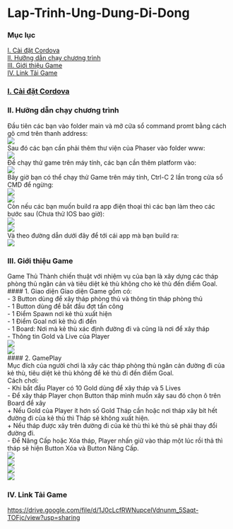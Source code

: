 # Lap-Trinh-Ung-Dung-Di-Dong
### Mục lục  
[I. Cài đặt Cordova](#Modau)  
[II. Hưỡng dẫn chạy chương trình](#chaychuongtrinh)  
[III. Giới thiệu Game](#gioithieugame)  
[IV. Link Tải Game](#taigame)  
<a name="Modau"></a>
### [I. Cài đặt Cordova](https://evothings.com/doc/build/cordova-install-windows.html)  
<a name="chaychuongtrinh"></a>
### II. Hưỡng dẫn chạy chương trình  
Đầu tiên các bạn vào folder main và mở cửa sổ command promt bằng cách gõ cmd trên thanh address:  
      <img src="https://github.com/thanhnhani654/Lap-Trinh-Ung-Dung-Di-Dong/blob/master/Huong%20dan/Huong%20dan%20chay%20chuong%20trinh%20IMG/B1.png?raw=true">  
      Sau đó các bạn cần phải thêm thư viện của Phaser vào folder www:  
      <img src="https://github.com/thanhnhani654/Lap-Trinh-Ung-Dung-Di-Dong/blob/master/Huong%20dan/Huong%20dan%20chay%20chuong%20trinh%20IMG/B2.png?raw=true">  
      Để chạy thử game trên máy tính, các bạn cần thêm platform vào:  
      <img src="https://github.com/thanhnhani654/Lap-Trinh-Ung-Dung-Di-Dong/blob/master/Huong%20dan/Huong%20dan%20chay%20chuong%20trinh%20IMG/B3.png?raw=true">  
      Bây giờ bạn có thể chạy thử Game trên máy tính, Ctrl-C 2 lần trong cửa sổ CMD để ngừng:  
      <img src="https://github.com/thanhnhani654/Lap-Trinh-Ung-Dung-Di-Dong/blob/master/Huong%20dan/Huong%20dan%20chay%20chuong%20trinh%20IMG/B4.png?raw=true">  
      <img src="https://github.com/thanhnhani654/Lap-Trinh-Ung-Dung-Di-Dong/blob/master/Huong%20dan/Huong%20dan%20chay%20chuong%20trinh%20IMG/B5.png?raw=true">  
      Còn nếu các bạn muốn build ra app điện thoại thì các bạn làm theo các bước sau (Chưa thử IOS bao giờ):  
      <img src="https://github.com/thanhnhani654/Lap-Trinh-Ung-Dung-Di-Dong/blob/master/Huong%20dan/Huong%20dan%20chay%20chuong%20trinh%20IMG/B6.png?raw=true">  
      <img src="https://github.com/thanhnhani654/Lap-Trinh-Ung-Dung-Di-Dong/blob/master/Huong%20dan/Huong%20dan%20chay%20chuong%20trinh%20IMG/B7.png?raw=true">  
      Và theo đường dẫn dưới đây để tới cái app mà bạn build ra:  
      <img src="https://github.com/thanhnhani654/Lap-Trinh-Ung-Dung-Di-Dong/blob/master/Huong%20dan/Huong%20dan%20chay%20chuong%20trinh%20IMG/B8.png?raw=true">  
 <a name="gioithieugame"></a>
### III. Giới thiệu Game  
Game Thủ Thành chiến thuật với nhiệm vụ của bạn là xây dựng các tháp phòng thủ ngăn cản và tiêu diệt kẻ thù không cho kẻ thù đến điểm Goal.  
       #### 1.	Giao diện 
            Giao diện Game gồm có:  
            - 3 Button dùng để xây tháp phòng thủ và thông tin tháp phòng thủ  
            - 1 Button dùng để bắt đầu đợt tấn công  
            - 1 Điểm Spawn nơi kẻ thù xuất hiện  
            - 1 Điểm Goal nơi kẻ thù đi đến  
            - 1 Board: Nơi mà kẻ thù xác định đường đi và cũng là nơi để xây tháp  
            - Thông tin Gold và Live của Player  
            <img src="https://github.com/thanhnhani654/Lap-Trinh-Ung-Dung-Di-Dong/blob/master/Huong%20dan/Gioi%20Thieu%20Game%20IMG/Giao%20dien%201.png?raw=true">  
            <img src="https://github.com/thanhnhani654/Lap-Trinh-Ung-Dung-Di-Dong/blob/master/Huong%20dan/Gioi%20Thieu%20Game%20IMG/Giao%20dien%202.png?raw=true">  
       #### 2.	GamePlay  
      Mục đích của người chơi là xây các tháp phòng thủ ngăn cản đường đi của kẻ thù, tiêu diệt kẻ thù không để kẻ thù đi đến điểm Goal.  
            Cách chơi:  
            - Khi bắt đầu Player có 10 Gold dùng để xây tháp và 5 Lives  
            - Để xây tháp Player chọn Button tháp mình muốn xây sau đó chọn ô trên Board để xây  
                  + Nếu Gold của Player ít hơn số Gold Tháp cần hoặc nơi tháp xây bít hết đường đi của kẻ thù thì Tháp sẽ không xuất hiện.  
                  + Nếu tháp được xây trên đường đi của kẻ thù thì kẻ thù sẽ phải thay đổi đường đi.   
            - Để Nâng Cấp hoặc Xóa tháp, Player nhấn giữ vào tháp một lúc rồi thả thì tháp sẽ hiện Button Xóa và Button Nâng Cấp.  
            <img src="https://github.com/thanhnhani654/Lap-Trinh-Ung-Dung-Di-Dong/blob/master/Huong%20dan/Gioi%20Thieu%20Game%20IMG/GamePlay1.png?raw=true">  
            <img src="https://github.com/thanhnhani654/Lap-Trinh-Ung-Dung-Di-Dong/blob/master/Huong%20dan/Gioi%20Thieu%20Game%20IMG/GamePlay2.png?raw=true">  
            <img src="https://github.com/thanhnhani654/Lap-Trinh-Ung-Dung-Di-Dong/blob/master/Huong%20dan/Gioi%20Thieu%20Game%20IMG/GamePlay3.png?raw=true">  
            <img src="https://github.com/thanhnhani654/Lap-Trinh-Ung-Dung-Di-Dong/blob/master/Huong%20dan/Gioi%20Thieu%20Game%20IMG/GamePlay4.png?raw=true">  
 <a name="taigame"></a>
### IV. Link Tải Game
https://drive.google.com/file/d/1J0cLcfRWNupcelVdnunm_5Saqt-TOFjc/view?usp=sharing


